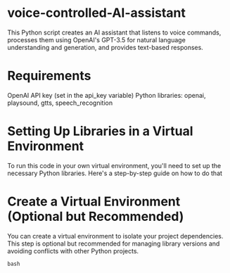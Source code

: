 # voice-controlled-AI-assistant
This Python script creates an AI assistant that listens to voice commands, processes them using OpenAI's GPT-3.5 for natural language understanding and generation, and provides text-based responses. 

# Requirements 
OpenAI API key (set in the api_key variable)
Python libraries: openai, playsound, gtts, speech_recognition

# Setting Up Libraries in a Virtual Environment
To run this code in your own virtual environment, you'll need to set up the necessary Python libraries. Here's a step-by-step guide on how to do that

# Create a Virtual Environment (Optional but Recommended)
You can create a virtual environment to isolate your project dependencies. This step is optional but recommended for managing library versions and avoiding conflicts with other Python projects.

``bash``
